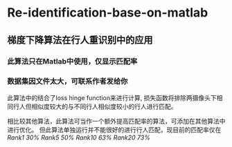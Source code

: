 # Re-identification-base-on-matlab
##   梯度下降算法在行人重识别中的应用
  ###  此算法只在Matlab中使用，仅显示匹配率
  ###  数据集因文件太大，可联系作者发给你
  
  此算法中的结合了loss hinge function来进行计算,
  损失函数将排除两摄像头下相同行人但相似度较大的与不同行人相似度较小的行人进行匹配。
  
  相比较其他算法，此算法可当作一个额外提高匹配率的算法，可添加在其他算法中进行优化。
  但此算法单独运行并不能很好的进行行人匹配，现目前的匹配率仅在
  *Rank1 30% Rank5 50% Rank10 63% Rank20 73%*
